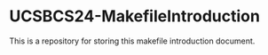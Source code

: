 # UCSBCS24-MakefileIntroduction
This is a repository for storing this makefile introduction document. 
